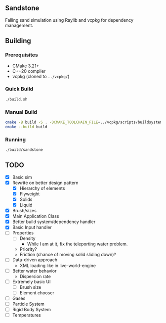 ## Sandstone

Falling sand simulation using Raylib and vcpkg for dependency management.

## Building

### Prerequisites
- CMake 3.21+
- C++20 compiler
- vcpkg (cloned to `../vcpkg/`)

### Quick Build
```bash
./build.sh
```

### Manual Build
```bash
cmake -B build -S . -DCMAKE_TOOLCHAIN_FILE=../vcpkg/scripts/buildsystems/vcpkg.cmake
cmake --build build
```

### Running
```bash
./build/sandstone
```

## TODO
- [X] Basic sim
- [X] Rewrite on better design pattern
  - [X] Hierarchy of elements
  - [X] Flyweight
  - [X] Solids
  - [X] Liquid
- [X] Brush/sizes
- [X] Main Application Class
- [X] Better build system/dependency handler
- [X] Basic Input handler
- [ ] Properties
  - [ ] Density
    - While I am at it, fix the teleporting water problem.
  - Priority?
  - Friction (chance of moving solid sliding down)?
- [ ] Data-driven approach
  - XML loading like in live-world-engine
- [ ] Better water behavior
  - Dispersion rate
- [ ] Extremely basic UI
  - [ ] Brush size
  - [ ] Element chooser
- [ ] Gases
- [ ] Particle System
- [ ] Rigid Body System
- [ ] Temperatures
